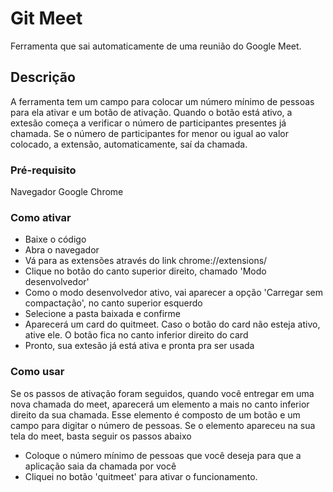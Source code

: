 # Git Meet
Ferramenta que sai automaticamente de uma reunião do Google Meet.

## Descrição
A ferramenta tem um campo para colocar um número mínimo de pessoas para ela ativar e um botão de ativação.
Quando o botão está ativo, a extesão começa a verificar o número de participantes presentes já chamada. Se o número de participantes for menor ou igual ao valor colocado, a extensão, automaticamente, saí da chamada.

### Pré-requisito 
Navegador Google Chrome

### Como ativar
- Baixe o código
- Abra o navegador
- Vá para as extensões através do link chrome://extensions/
- Clique no botão do canto superior direito, chamado 'Modo desenvolvedor'
- Como o modo desenvolvedor ativo, vai aparecer a opção 'Carregar sem compactação', no canto superior esquerdo
- Selecione a pasta baixada e confirme
- Aparecerá um card do quitmeet. Caso o botão do card não esteja ativo, ative ele. O botão fica no canto inferior direito do card
- Pronto, sua extesão já está ativa e pronta pra ser usada

### Como usar
Se os passos de ativação foram seguidos, quando você entregar em uma nova chamada do meet, aparecerá um elemento a mais no canto inferior direito da sua chamada. Esse elemento é composto de um botão e um campo para digitar o número de pessoas.
Se o elemento apareceu na sua tela do meet, basta seguir os passos abaixo
- Coloque o número mínimo de pessoas que você deseja para que a aplicação saia da chamada por você
- Cliquei no botão 'quitmeet' para ativar o funcionamento.
